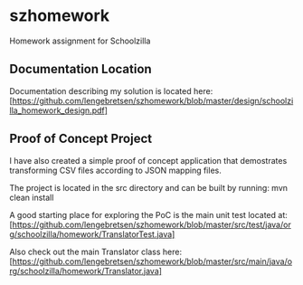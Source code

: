 szhomework
==========

Homework assignment for Schoolzilla

Documentation Location
-----------------------
Documentation describing my solution is located here:
[https://github.com/lengebretsen/szhomework/blob/master/design/schoolzilla_homework_design.pdf]

Proof of Concept Project
-------------------------
I have also created a simple proof of concept application that demostrates transforming CSV files according to JSON mapping files.

The project is located in the src directory and can be built by running:
    mvn clean install
    
A good starting place for exploring the PoC is the main unit test located at:
[https://github.com/lengebretsen/szhomework/blob/master/src/test/java/org/schoolzilla/homework/TranslatorTest.java]

Also check out the main Translator class here:
[https://github.com/lengebretsen/szhomework/blob/master/src/main/java/org/schoolzilla/homework/Translator.java]
